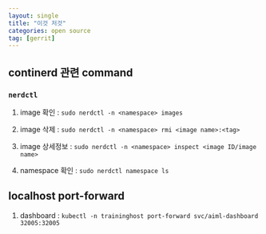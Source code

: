 ```yaml
---
layout: single
title: "이것 저것"
categories: open source
tag: [gerrit]
---
```





## continerd 관련 command

### `nerdctl`

1. image 확인 : `sudo nerdctl -n <namespace> images`

2. image 삭제 : `sudo nerdctl -n <namespace> rmi <image name>:<tag>`

3. image 상세정보 : `sudo nerdctl -n <namespace> inspect <image ID/image name>`

4. namespace 확인 : `sudo nerdctl namespace ls`




## localhost port-forward

1. dashboard : `kubectl -n traininghost port-forward svc/aiml-dashboard 32005:32005`

